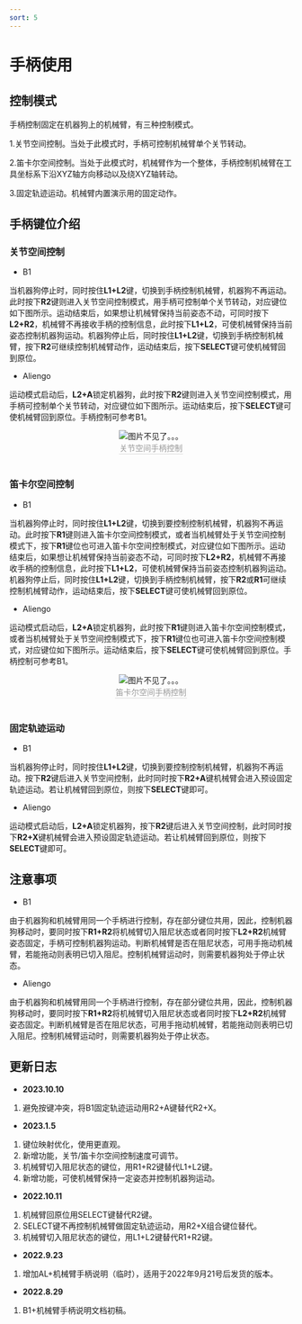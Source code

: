 ```yaml
---
sort: 5
---
```


# 手柄使用

## 控制模式

手柄控制固定在机器狗上的机械臂，有三种控制模式。

1.关节空间控制。当处于此模式时，手柄可控制机械臂单个关节转动。

2.笛卡尔空间控制。当处于此模式时，机械臂作为一个整体，手柄控制机械臂在工具坐标系下沿XYZ轴方向移动以及绕XYZ轴转动。

3.固定轨迹运动。机械臂内置演示用的固定动作。

## 手柄键位介绍

### 关节空间控制

+ B1

当机器狗停止时，同时按住**L1+L2**键，切换到手柄控制机械臂，机器狗不再运动。此时按下**R2**键则进入关节空间控制模式，用手柄可控制单个关节转动，对应键位如下图所示。运动结束后，如果想让机械臂保持当前姿态不动，可同时按下**L2+R2**，机械臂不再接收手柄的控制信息，此时按下**L1+L2**，可使机械臂保持当前姿态控制机器狗运动。机器狗停止后，同时按住**L1+L2**键，切换到手柄控制机械臂，按下**R2**可继续控制机械臂动作，运动结束后，按下**SELECT**键可使机械臂回到原位。

+ Aliengo

运动模式启动后，**L2+A**锁定机器狗，此时按下**R2**键则进入关节空间控制模式，用手柄可控制单个关节转动，对应键位如下图所示。运动结束后，按下**SELECT**键可使机械臂回到原位。手柄控制可参考B1。

<center>
<img src="../img/joystick_joint control.png" style="zoom:100%" alt=" 图片不见了。。。 "/>
<br>
<div style="color:orange; border-bottom: 0.1px solid #d9d9d9;
display: inline-block;
color: #999;
padding: 1px;">关节空间手柄控制</div>
</center>
<br>

### 笛卡尔空间控制

+ B1

当机器狗停止时，同时按住**L1+L2**键，切换到要控制控制机械臂，机器狗不再运动。此时按下**R1**键则进入笛卡尔空间控制模式，或者当机械臂处于关节空间控制模式下，按下**R1**键位也可进入笛卡尔空间控制模式，对应键位如下图所示。运动结束后，如果想让机械臂保持当前姿态不动，可同时按下**L2+R2**，机械臂不再接收手柄的控制信息，此时按下**L1+L2**，可使机械臂保持当前姿态控制机器狗运动。机器狗停止后，同时按住**L1+L2**键，切换到手柄控制机械臂，按下**R2**或**R1**可继续控制机械臂动作，运动结束后，按下**SELECT**键可使机械臂回到原位。

+ Aliengo

运动模式启动后，**L2+A**锁定机器狗，此时按下**R1**键则进入笛卡尔空间控制模式，或者当机械臂处于关节空间控制模式下，按下**R1**键位也可进入笛卡尔空间控制模式，对应键位如下图所示。运动结束后，按下**SELECT**键可使机械臂回到原位。手柄控制可参考B1。

<center>
<img src="../img/joystick_cartesian control.png" style="zoom:100%" alt=" 图片不见了。。。 "/>
<br>
<div style="color:orange; border-bottom: 0.1px solid #d9d9d9;
display: inline-block;
color: #999;
padding: 1px;">笛卡尔空间手柄控制</div>
</center>
<br>

### 固定轨迹运动

+ B1

当机器狗停止时，同时按住**L1+L2**键，切换到要控制控制机械臂，机器狗不再运动。按下**R2**键后进入关节空间控制，此时同时按下**R2+A**键机械臂会进入预设固定轨迹运动。若让机械臂回到原位，则按下**SELECT**键即可。

+ Aliengo

运动模式启动后，**L2+A**锁定机器狗，按下**R2**键后进入关节空间控制，此时同时按下**R2+X**键机械臂会进入预设固定轨迹运动。若让机械臂回到原位，则按下**SELECT**键即可。

## 注意事项

+ B1

由于机器狗和机械臂用同一个手柄进行控制，存在部分键位共用，因此，控制机器狗移动时，要同时按下**R1+R2**将机械臂切入阻尼状态或者同时按下**L2+R2**机械臂姿态固定，手柄可控制机器狗运动。判断机械臂是否在阻尼状态，可用手拖动机械臂，若能拖动则表明已切入阻尼。控制机械臂运动时，则需要机器狗处于停止状态。

+ Aliengo
  
由于机器狗和机械臂用同一个手柄进行控制，存在部分键位共用，因此，控制机器狗移动时，要同时按下**R1+R2**将机械臂切入阻尼状态或者同时按下**L2+R2**机械臂姿态固定。判断机械臂是否在阻尼状态，可用手拖动机械臂，若能拖动则表明已切入阻尼。控制机械臂运动时，则需要机器狗处于停止状态。

## 更新日志

+ **2023.10.10**

1. 避免按键冲突，将B1固定轨迹运动用R2+A键替代R2+X。

+ **2023.1.5**

1. 键位映射优化，使用更直观。
2. 新增功能，关节/笛卡尔空间控制速度可调节。
3. 机械臂切入阻尼状态的键位，用R1+R2键替代L1+L2键。
4. 新增功能，可使机械臂保持一定姿态并控制机器狗运动。

+ **2022.10.11**
  
1. 机械臂回原位用SELECT键替代R2键。
2. SELECT键不再控制机械臂做固定轨迹运动，用R2+X组合键位替代。
3. 机械臂切入阻尼状态的键位，用L1+L2键替代R1+R2键。

+ **2022.9.23**
  
1. 增加AL+机械臂手柄说明（临时），适用于2022年9月21号后发货的版本。

+ **2022.8.29**

1. B1+机械臂手柄说明文档初稿。

